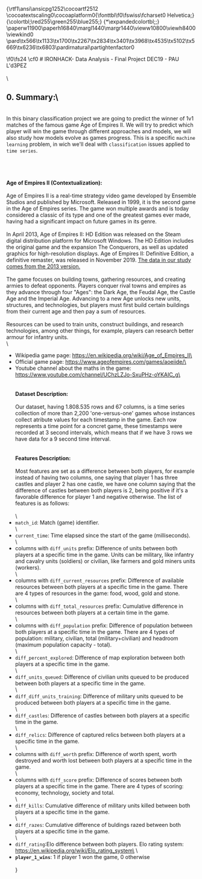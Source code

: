 {\rtf1\ansi\ansicpg1252\cocoartf2512
\cocoatextscaling0\cocoaplatform0{\fonttbl\f0\fswiss\fcharset0 Helvetica;}
{\colortbl;\red255\green255\blue255;}
{\*\expandedcolortbl;;}
\paperw11900\paperh16840\margl1440\margr1440\vieww10800\viewh8400\viewkind0
\pard\tx566\tx1133\tx1700\tx2267\tx2834\tx3401\tx3968\tx4535\tx5102\tx5669\tx6236\tx6803\pardirnatural\partightenfactor0

\f0\fs24 \cf0 # IRONHACK- Data Analysis - Final Project DEC19 - PAU L\'d3PEZ\
\
\
## 0. Summary:\
\
In this binary classification project we are going to predict the winner of 1v1 matches of the famous game Age of Empires II. We will try to predict which player will win the game through different approaches and models, we will also study how models evolve as games progress. This is a specific `machine learning` problem, in wich we'll deal with `classification` issues applied to `time series`.\
\
\
\
\
**Age of Empires II (Contextualization):**\
\
Age of Empires II is a real-time strategy video game developed by Ensemble Studios and published by Microsoft. Released in 1999, it is the second game in the Age of Empires series. The game won multiple awards and is today considered a classic of its type and one of the greatest games ever made, having had a significant impact on future games in its genre. \
\
In April 2013, Age of Empires II: HD Edition was released on the Steam digital distribution platform for Microsoft Windows. The HD Edition includes the original game and the expansion The Conquerors, as well as updated graphics for high-resolution displays. Age of Empires II: Definitive Edition, a definitive remaster, was released in November 2019. <ins>The data in our study comes from the 2013 version.</ins>\
\
The game focuses on building towns, gathering resources, and creating armies to defeat opponents. Players conquer rival towns and empires as they advance through four "Ages": the Dark Age, the Feudal Age, the Castle Age and the Imperial Age. Advancing to a new Age unlocks new units, structures, and technologies, but players must first build certain buildings from their current age and then pay a sum of resources.\
\
Resources can be used to train units, construct buildings, and research technologies, among other things, for example, players can research better armour for infantry units.\
\
- Wikipedia game page: https://en.wikipedia.org/wiki/Age_of_Empires_II\
- Official game page: https://www.ageofempires.com/games/aoeiide/\
- Youtube channel about the maths in the game: https://www.youtube.com/channel/UChzLZJo-SxuPHz-oYKAIC_g\
\
\
\
**Dataset Description:**\
\
Our dataset, having 1.808.535 rows and 67 columns, is a time series collection of more than 2,200 'one-versus-one' games whose instances collect atribute values for each timestamp in the game. Each row represents a time point for a concret game, these timestamps were recorded at 3 second intervals, which means that if we have 3 rows we have data for a 9 second time interval.\
\
\
**Features Description:**\
\
Most features are set as a difference between both players, for example instead of having two columns, one saying that player 1 has three castles and player 2 has one castle, we have one column saying that the difference of castles between both players is 2, being positive if it's a favorable difference for player 1 and negative otherwise. The list of features is as follows:\
\
\
- `match_id`: Match (game) identifier. \
\
- `current_time`: Time elapsed since the start of the game (milliseconds).\
\
- columns with `diff_units` prefix: Difference of units between both players at a specific time in the game. Units can be military, like infantry and cavalry units (soldiers) or civilian, like farmers and gold miners units (workers).\
\
- columns with `diff_current_resources` prefix: Difference of available resources between both players at a specific time in the game. There are 4 types of resources in the game: food, wood, gold and stone.\
\
- columns with `diff_total_resources` prefix: Cumulative difference in resources between both players at a certain time in the game.\
\
- columns with `diff_population` prefix: Difference of population between both players at a specific time in the game. There are 4 types of population: military, civilian, total (military+civilian) and headroom (maximum population capacity - total).\
\
- `diff_percent_explored`: Difference of map exploration between both players at a specific time in the game.\
\
- `diff_units_queued`: Difference of civilian units queued to be produced between both players at a specific time in the game.\
\
- `diff_diff_units_training`: Difference of military units queued to be produced between both players at a specific time in the game.\
\
- `diff_castles`: Difference of castles between both players at a specific time in the game.\
\
- `diff_relics`: Difference of captured relics between both players at a specific time in the game.\
\
- columns with `diff_worth` prefix: Difference of worth spent, worth destroyed and worth lost between both players at a specific time in the game.\
\
- columns with `diff_score` prefix: Difference of scores between both players at a specific time in the game. There are 4 types of scoring: economy, technology, society and total.\
 \
- `diff_kills`: Cumulative difference of military units killed between both players at a specific time in the game.\
\
- `diff_razes`: Cumulative difference of buldings razed between both players at a specific time in the game.\
\
- `diff_rating`:Elo difference between both players. Elo rating system: https://en.wikipedia.org/wiki/Elo_rating_system\
\
- **`player_1_wins`**: 1 if player 1 won the game, 0 otherwise\
\
}
